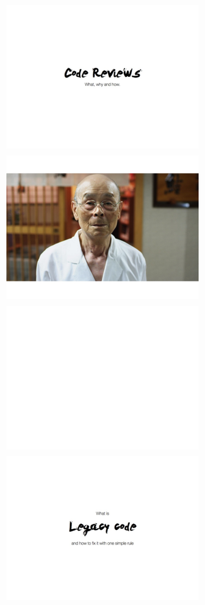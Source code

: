 ![Code Reviews](https://raw.githubusercontent.com/joaomilho/presentations/master/code_reviews.key/preview.jpg)

![Code Reviews](https://raw.githubusercontent.com/joaomilho/presentations/master/craftsmanship.key/preview.jpg)

![Code Reviews](https://raw.githubusercontent.com/joaomilho/presentations/master/intro.key/preview.jpg)

![Code Reviews](https://raw.githubusercontent.com/joaomilho/presentations/master/legacy.key/preview.jpg)
